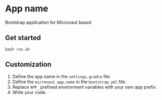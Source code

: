 # App name

Bootstrap application for Micronaut based

## Get started

```
bash run.sh
```

## Customization

1. Define the app name in the `settings.gradle` file.
2. Define the `micronaut.app.name` in the `bootstrap.yml` file.
3. Replace `APP_` prefixed environment variables with your own app prefix.
4. Write your code.
